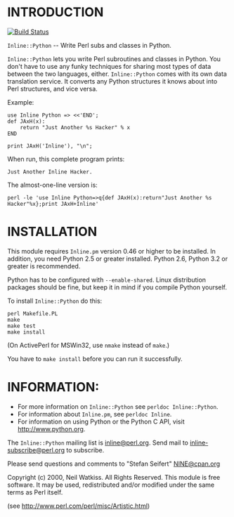 # INTRODUCTION

[![Build Status](https://travis-ci.org/pypt/inline-python-pm.svg?branch=travis-ci)](https://travis-ci.org/pypt/inline-python-pm)

`Inline::Python` -- Write Perl subs and classes in Python.

`Inline::Python` lets you write Perl subroutines and classes in
Python. You don't have to use any funky techniques for sharing most
types of data between the two languages, either. `Inline::Python` comes
with its own data translation service. It converts any Python structures
it knows about into Perl structures, and vice versa. 

Example:

    use Inline Python => <<'END';
    def JAxH(x): 
        return "Just Another %s Hacker" % x
    END

    print JAxH('Inline'), "\n";

When run, this complete program prints:

    Just Another Inline Hacker.

The almost-one-line version is:

    perl -le 'use Inline Python=>q{def JAxH(x):return"Just Another %s Hacker"%x};print JAxH+Inline'


# INSTALLATION

This module requires `Inline.pm` version 0.46 or higher to be installed. In 
addition, you need Python 2.5 or greater installed. Python 2.6, Python 3.2 or greater
is recommended.

Python has to be configured with `--enable-shared`. Linux distribution packages
should be fine, but keep it in mind if you compile Python yourself.

To install `Inline::Python` do this:

    perl Makefile.PL
    make
    make test
    make install

(On ActivePerl for MSWin32, use `nmake` instead of `make`.)

You have to `make install` before you can run it successfully.

# INFORMATION:

- For more information on `Inline::Python` see `perldoc Inline::Python`.
- For information about `Inline.pm`, see `perldoc Inline`.
- For information on using Python or the Python C API, visit <http://www.python.org>.

The `Inline::Python` mailing list is <inline@perl.org>. Send mail to
<inline-subscribe@perl.org> to subscribe.

Please send questions and comments to "Stefan Seifert" <NINE@cpan.org>

Copyright (c) 2000, Neil Watkiss. All Rights Reserved. This module is free software.
It may be used, redistributed and/or modified under the same terms as Perl itself.

(see <http://www.perl.com/perl/misc/Artistic.html>)

